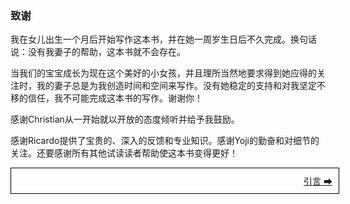### 致谢

我在女儿出生一个月后开始写作这本书，并在她一周岁生日后不久完成。换句话说：没有我妻子的帮助，这本书就不会存在。

当我们的宝宝成长为现在这个美好的小女孩，并且理所当然地要求得到她应得的关注时，我的妻子总是为我创造时间和空间来写作。没有她稳定的支持和对我坚定不移的信任，我不可能完成这本书的写作。谢谢你！

感谢Christian从一开始就以开放的态度倾听并给予我鼓励。

感谢Ricardo提供了宝贵的、深入的反馈和专业知识。感谢Yoji的勤奋和对细节的关注。还要感谢所有其他试读读者帮助使这本书变得更好！

<div style="width: 100%; border: 1px solid #000; padding: 10px; display: flex; justify-content: space-between; ">
  <a href="./2引言.md" style="flex: 1; text-align: right; ">引言 ➡</a>
</div>
